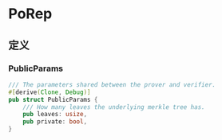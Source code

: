 # PoRep

## 定义

### PublicParams

```rust
/// The parameters shared between the prover and verifier.
#[derive(Clone, Debug)]
pub struct PublicParams {
    /// How many leaves the underlying merkle tree has.
    pub leaves: usize,
    pub private: bool,
}

```
